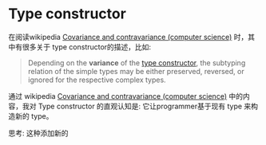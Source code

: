 # Type constructor

在阅读wikipedia [Covariance and contravariance (computer science)](https://en.wikipedia.org/wiki/Covariance_and_contravariance_(computer_science)) 时，其中有很多关于 type constructor的描述，比如:

> Depending on the **variance** of the [type constructor](https://en.wikipedia.org/wiki/Type_constructor), the subtyping relation of the simple types may be either preserved, reversed, or ignored for the respective complex types.

通过 wikipedia [Covariance and contravariance (computer science)](https://en.wikipedia.org/wiki/Covariance_and_contravariance_(computer_science)) 中的内容，我对 Type constructor 的直观认知是: 它让programmer基于现有 type 来构造新的 type。

思考: 这种添加新的